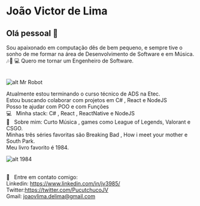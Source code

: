 # João Victor de Lima

## Olá pessoal 👋
Sou apaixonado em computação dês de bem pequeno, e sempre tive o sonho de me formar na área de Desenvolvimento de Software e em Música. :notes::musical_note:&nbsp;:computer:
Quero me tornar um Engenheiro de Software.
<br/><br/><br/>
![alt Mr Robot](https://thumbs.gfycat.com/ActualGiftedHapuku-size_restricted.gif)


Atualmente estou terminando o curso técnico de ADS na Etec.
<br/> Estou buscando colaborar com projetos em C# , React e NodeJS
<br/> Posso te ajudar com POO e com Funções
<br/> :computer: &nbsp; Minha stack: C# , React , ReactNative e NodeJS
<br/> 💬  &nbsp; Sobre mim: Curto Música , games como League of Legends, Valorant e CSGO.
<br/>Minhas três séries favoritas são Breaking Bad , How i meet your mother e South Park.
<br/>Meu livro favorito é 1984.

![alt 1984](https://media1.tenor.com/images/62a7b2002c8daa031b06e100a6952782/tenor.gif?itemid=8163429)

<br/> :email: &nbsp; Entre em contato comigo:
<br/>Linkedin: https://www.linkedin.com/in/jv3985/
<br/>Twitter:https://twitter.com/PucutchucoJV
<br/>Gmail: joaovlima.delima@gmail.com

